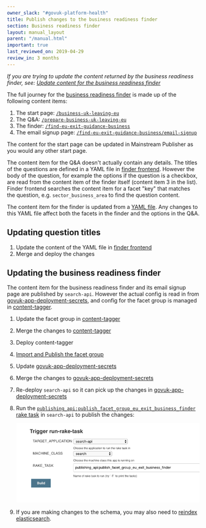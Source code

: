 ```yaml
---
owner_slack: "#govuk-platform-health"
title: Publish changes to the business readiness finder
section: Business readiness finder
layout: manual_layout
parent: "/manual.html"
important: true
last_reviewed_on: 2019-04-29
review_in: 3 months
---
```


*If you are trying to update the content returned by the business readiness finder, see: [Update content for the business readiness finder](/manual/business-readiness-update-content.html)*

The full journey for the  [business readiness finder][business-readiness-finder] is made up of the following content items:

1. The start page: [`/business-uk-leaving-eu`](https://www.gov.uk/business-uk-leaving-eu)
2. The Q&A: [`/prepare-business-uk-leaving-eu`](https://www.gov.uk/prepare-business-uk-leaving-eu)
3. The finder: [`/find-eu-exit-guidance-business`](https://www.gov.uk/find-eu-exit-guidance-business)
4. The email signup page: [`/find-eu-exit-guidance-business/email-signup`](https://www.gov.uk/find-eu-exit-guidance-business/email-signup)

The content for the start page can be updated in Mainstream Publisher as you would any other start page.

The content item for the Q&A doesn't actually contain any details. The titles of the questions are defined in a YAML file in [finder frontend][finder-frontend]. However the body of the question, for example the options if the question is a checkbox, are read from the content item of the finder itself (content item 3 in the list). Finder frontend searches the content item for a facet "key" that matches the question, e.g. `sector_business_area` to find the question content.

The content item for the finder is updated from a [YAML file][govuk-app-deployment-secrets]. Any changes to this YAML file affect both the facets in the finder and the options in the Q&A.

## Updating question titles

1. Update the content of the YAML file in [finder frontend][finder-frontend]
2. Merge and deploy the changes

## Updating the business readiness finder

The content item for the business readiness finder and its email signup page are published by `search-api`. However the actual config is read in from [govuk-app-deployment-secrets][govuk-app-deployment-secrets], and config for the facet group is managed in [content-tagger][content-tagger].

1. Update the facet group in [content-tagger][content-tagger]
2. Merge the changes to [content-tagger][content-tagger]
3. Deploy content-tagger
4. [Import and Publish the facet group](/manual/publishing-a-facet-group.html#how-to-import-or-update-a-facet-group)
5. Update [govuk-app-deployment-secrets][govuk-app-deployment-secrets]
6. Merge the changes to [govuk-app-deployment-secrets][govuk-app-deployment-secrets]
7. Re-deploy `search-api` so it can pick up the changes in [govuk-app-deployment-secrets][govuk-app-deployment-secrets]
8. Run the [`publishing_api:publish_facet_group_eu_exit_business_finder` rake task][staging-rake-task-facet-group] in `search-api` to publish the changes:

    ![download](images/publish-business-readiness.png)

9. If you are making changes to the schema, you may also need to [reindex elasticsearch](/manual/reindex-elasticsearch.html).


[business-readiness-finder]: https://www.gov.uk/find-eu-exit-guidance-business
[content-tagger]: https://github.com/alphagov/content-tagger/blob/master/lib/data/find-eu-exit-guidance-business.yml
[finder-frontend]: https://github.com/alphagov/finder-frontend/blob/3d7f25ddca4bedd9d9fb750fb1d651964cf2a34b/lib/prepare_business_uk_leaving_eu.yaml
[govuk-app-deployment-secrets]: https://github.com/alphagov/govuk-app-deployment-secrets/blob/9a39969d504543e040ffc1afc70924e23d249033/shared_config/find-eu-exit-guidance-business.yml
[staging-rake-task-facet-group]:https://deploy.blue.staging.govuk.digital/job/run-rake-task/parambuild/?TARGET_APPLICATION=search-api&MACHINE_CLASS=search&RAKE_TASK=publishing_api:publish_facet_group_eu_exit_business_finder
